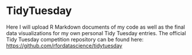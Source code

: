 # TidyTuesday
Here I will upload R Markdown documents of my code as well as the final data visualizations for my own personal Tidy Tuesday entries. The official Tidy Tuesday competition repository can be found here: https://github.com/rfordatascience/tidytuesday
